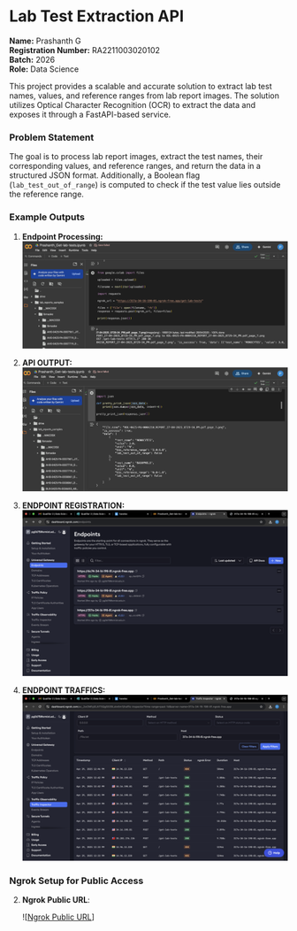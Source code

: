 # Lab Test Extraction API
**Name:** Prashanth G  
**Registration Number:** RA2211003020102  
**Batch:** 2026  
**Role:** Data Science

This project provides a scalable and accurate solution to extract lab test names, values, and reference ranges from lab report images. The solution utilizes Optical Character Recognition (OCR) to extract the data and exposes it through a FastAPI-based service. 

### Problem Statement
The goal is to process lab report images, extract the test names, their corresponding values, and reference ranges, and return the data in a structured JSON format. Additionally, a Boolean flag (`lab_test_out_of_range`) is computed to check if the test value lies outside the reference range.

### Example Outputs

1. **Endpoint Processing:**
   ![Endpoint Processing](NGROK1OUTPUT.png)

2. **API OUTPUT:**
   ![API OUTPUT](NGROKOUTPUT.png)

3. **ENDPOINT REGISTRATION:**
   ![ENDPOINT REGISTRATION](ENDPOINT.png)

4. **ENDPOINT TRAFFICS:**
   ![ENDPOINT TRAFFICS](ENDPOINT_TRAFFIC.png)

### Ngrok Setup for Public Access



2. **Ngrok Public URL**:
 
 
   ![[Ngrok Public URL](https://317a-34-16-198-81.ngrok-free.app/get-lab-tests)]


